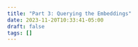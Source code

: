 ```yaml
---
title: "Part 3: Querying the Embeddings"
date: 2023-11-20T10:33:41-05:00
draft: false
tags: []
---
```


